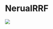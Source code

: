 # NerualRRF


[<img src="https://github.com/zza1998/NerualRRF/img/img1.png">](https://github.com/zza1998/NerualRRF/img/img1.png)